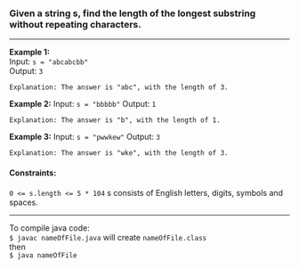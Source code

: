 

### Given a string s, find the length of the longest substring without repeating characters.
---
**Example 1:**      
Input: `s = "abcabcbb"`    
Output: `3`    
```
Explanation: The answer is "abc", with the length of 3.
```
**Example 2:** 
Input: `s = "bbbbb"` 
Output: `1` 
```
Explanation: The answer is "b", with the length of 1.
```

**Example 3:**
Input: `s = "pwwkew"`
Output: `3`
```
Explanation: The answer is "wke", with the length of 3. 
```
#### Constraints:
`0 <= s.length <= 5 * 104`
s consists of English letters, digits, symbols and spaces.

---
To compile java code: <br>
`$ javac nameOfFile.java` will create `nameOfFile.class` <br>
then <br>
`$ java nameOfFile` <br>
